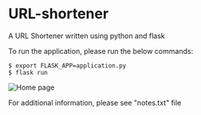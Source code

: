 # URL-shortener
A URL Shortener written using python and flask

To run the application, please run the below commands:

```
$ export FLASK_APP=application.py
$ flask run
```

![Home page](https://imgur.com/gZh0jS3.png)

For additional information, please see "notes.txt" file
